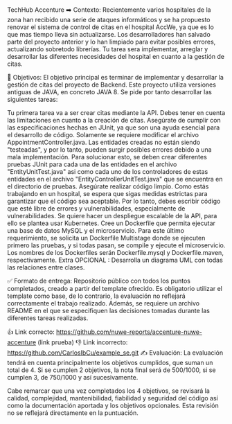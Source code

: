 TechHub Accenture
➡️ Contexto:
Recientemente varios hospitales de la zona han recibido una serie de ataques informáticos y se ha propuesto renovar el sistema de control de citas en el hospital AccWe, ya que es lo que mas tiempo lleva sin actualizarse. Los desarrolladores han salvado parte del proyecto anterior y lo han limpiado para evitar posibles errores, actualizando sobretodo librerías. Tu tarea sera implementar, arreglar y desarrollar las diferentes necesidades del hospital en cuanto a la gestión de citas.

🎯 Objetivos:
El objetivo principal es terminar de implementar y desarrollar la gestión de citas del proyecto de Backend. Este proyecto utiliza versiones antiguas de JAVA, en concreto JAVA 8. Se pide por tanto desarrollar las siguientes tareas:

Tu primera tarea va a ser crear citas mediante la API. Debes tener en cuenta las limitaciones en cuanto a la creación de citas. Asegúrate de cumplir con las especificaciones hechas en JUnit, ya que son una ayuda esencial para el desarrollo de código. Solamente se requiere modificar el archivo AppointmentController.java.
Las entidades creadas no están siendo "testeadas", y por lo tanto, pueden surgir posibles errores debido a una mala implementación. Para solucionar esto, se deben crear diferentes pruebas JUnit para cada una de las entidades en el archivo "EntityUnitTest.java" asi como cada uno de los controladores de estas entidades en el archivo "EntityControllerUnitTest.java" que se encuentra en el directorio de pruebas.
Asegúrate realizar código limpio. Como estás trabajando en un hospital, se espera que sigas medidas estrictas para garantizar que el código sea aceptable. Por lo tanto, debes escribir código que esté libre de errores y vulnerabilidades, especialmente de vulnerabilidades.
Se quiere hacer un despliegue escalable de la API, para ello se plantea usar Kubernetes. Cree un Dockerfile que permita ejecutar una base de datos MySQL y el microservicio. Para este último requerimiento, se solicita un Dockerfile Multistage donde se ejecuten primero las pruebas, y si todas pasan, se compile y ejecute el microservicio. Los nombres de los Dockerfiles serán Dockerfile.mysql y Dockerfile.maven, respectivamente.
Extra OPCIONAL : Desarrolla un diagrama UML con todas las relaciones entre clases.

✅ Formato de entrega:
Repositorio público con todos los puntos completados, creado a partir del template ofrecido. Es obligatorio utilizar el template como base, de lo contrario, la evaluación no reflejará correctamente el trabajo realizado. Además, se requiere un archivo README en el que se especifiquen las decisiones tomadas durante las diferentes tareas realizadas.

👍 Link correcto: https://github.com/nuwe-reports/accenture-nuwe-accenture (link prueba)
👎 Link incorrecto: https://github.com/CarlosIbCu/example_se.git
✍️ Evaluación:
La evaluación tendrá en cuenta principalmente los objetivos cumplidos, que suman un total de 4. Si se cumplen 2 objetivos, la nota final será de 500/1000, si se cumplen 3, de 750/1000 y así sucesivamente.

Cabe remarcar que una vez completados los 4 objetivos, se revisará la calidad, complejidad, mantenibilidad, fiabilidad y seguridad del código así como la documentación aportada y los objetivos opcionales. Esta revisión no se reflejará directamente en la puntuación.
